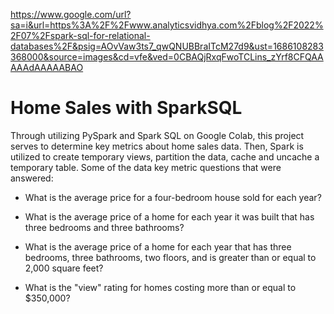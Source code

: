https://www.google.com/url?sa=i&url=https%3A%2F%2Fwww.analyticsvidhya.com%2Fblog%2F2022%2F07%2Fspark-sql-for-relational-databases%2F&psig=AOvVaw3ts7_qwQNUBBraITcM27d9&ust=1686108283368000&source=images&cd=vfe&ved=0CBAQjRxqFwoTCLins_zYrf8CFQAAAAAdAAAAABAO

# Home Sales with SparkSQL

Through utilizing PySpark and Spark SQL on Google Colab, this project serves to determine key metrics about home sales data. Then, Spark is utilized to create temporary views, partition the data, cache and uncache a temporary table. Some of the data key metric questions that were answered:

  - What is the average price for a four-bedroom house sold for each year?

  - What is the average price of a home for each year it was built that has three bedrooms and three bathrooms?

  - What is the average price of a home for each year that has three bedrooms, three bathrooms, two floors, and is greater than or equal to 2,000 square feet?

  - What is the "view" rating for homes costing more than or equal to $350,000?
